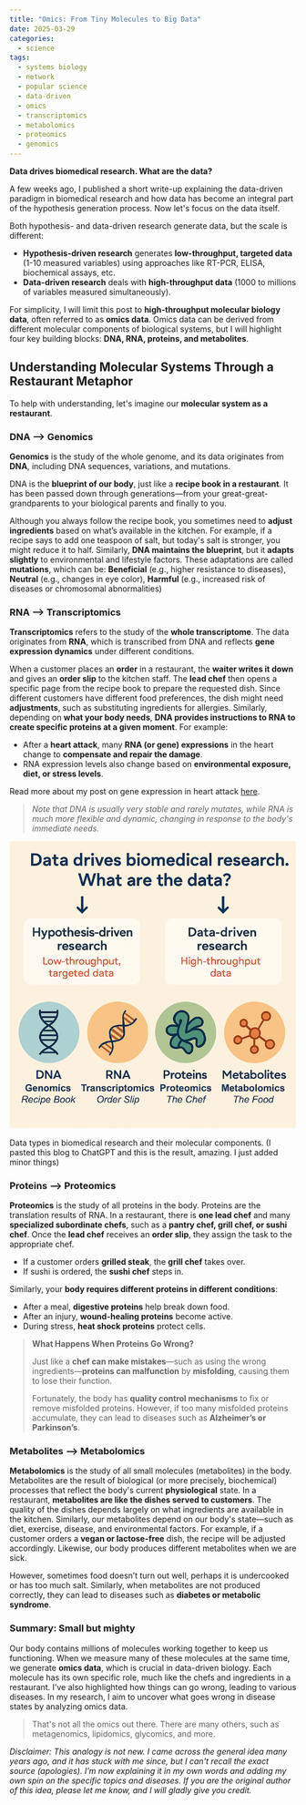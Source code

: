 ```yaml
---
title: "Omics: From Tiny Molecules to Big Data"
date: 2025-03-29
categories:
  - science
tags:
  - systems biology
  - network
  - popular science
  - data-driven
  - omics
  - transcriptomics
  - metabolomics
  - proteomics
  - genomics
---
```



<strong>Data drives biomedical research. What are the data?</strong>


<p>A few weeks ago, I published a short write-up explaining the data-driven paradigm in biomedical research and how data has become an integral part of the hypothesis generation process. Now let's focus on the data itself.</p>

<p>Both hypothesis- and data-driven research generate data, but the scale is different:</p>

<ul>
    <li><strong>Hypothesis-driven research</strong> generates <strong>low-throughput, targeted data</strong> (1-10 measured variables) using approaches like RT-PCR, ELISA, biochemical assays, etc.</li>
    <li><strong>Data-driven research</strong> deals with <strong>high-throughput data</strong> (1000 to millions of variables measured simultaneously).</li>
</ul>

<p>For simplicity, I will limit this post to <strong>high-throughput molecular biology data</strong>, often referred to as <strong>omics data</strong>. Omics data can be derived from different molecular components of biological systems, but I will highlight four key building blocks: <strong>DNA, RNA, proteins, and metabolites</strong>.</p>

<h2>Understanding Molecular Systems Through a Restaurant Metaphor</h2>

<p>To help with understanding, let's imagine our <strong>molecular system as a restaurant</strong>.</p>


<h3>DNA --> Genomics</h3>

<p><strong>Genomics</strong> is the study of the whole genome, and its data originates from <strong>DNA</strong>, including DNA sequences, variations, and mutations.</p>

<p>DNA is the <strong>blueprint of our body</strong>, just like a <strong>recipe book in a restaurant</strong>. It has been passed down through generations—from your great-great-grandparents to your biological parents and finally to you.</p>

<p>Although you always follow the recipe book, you sometimes need to <strong>adjust ingredients</strong> based on what’s available in the kitchen. For example, if a recipe says to add one teaspoon of salt, but today's salt is stronger, you might reduce it to half. Similarly, <strong>DNA maintains the blueprint</strong>, but it <strong>adapts slightly</strong> to environmental and lifestyle factors. These adaptations are called <strong>mutations</strong>, which can be: <strong>Beneficial</strong> (e.g., higher resistance to diseases), <strong>Neutral</strong> (e.g., changes in eye color), <strong>Harmful</strong> (e.g., increased risk of diseases or chromosomal abnormalities) </p>


<h3> RNA --> Transcriptomics </h3>

<p><strong>Transcriptomics</strong> refers to the study of the <strong>whole transcriptome</strong>. The data originates from <strong>RNA</strong>, which is transcribed from DNA and reflects <strong>gene expression dynamics</strong> under different conditions.</p>

<p>When a customer places an <strong>order</strong> in a restaurant, the <strong>waiter writes it down</strong> and gives an <strong>order slip</strong> to the kitchen staff. The <strong>lead chef</strong> then opens a specific page from the recipe book to prepare the requested dish. Since different customers have different food preferences, the dish might need <strong>adjustments</strong>, such as substituting ingredients for allergies. Similarly, depending on <strong>what your body needs</strong>, <strong>DNA provides instructions to RNA to create specific proteins at a given moment</strong>. For example:</p>

<ul>
    <li>After a <strong>heart attack</strong>, many <strong>RNA (or gene) expressions</strong> in the heart change to <strong>compensate and repair the damage</strong>.</li>
    <li>RNA expression levels also change based on <strong>environmental exposure, diet, or stress levels</strong>.</li>
</ul>

<p>Read more about my post on gene expression in heart attack <a href="https://blog.muharif.net/WhatIsHappeningHeartAttack/" target="_blank">here</a>.</p>

<blockquote>
    <p><em>Note that DNA is usually very stable and rarely mutates, while RNA is much more flexible and dynamic, changing in response to the body's immediate needs.</em></p>
</blockquote>


<p align="center">
  <img src="https://raw.githubusercontent.com/muharif/PersonalBlog/master/assets/images/MoleculesOmics.png">
  <figcaption>Data types in biomedical research and their molecular components. (I pasted this blog to ChatGPT and this is the result, amazing. I just added minor things)</figcaption>
</p>


<h3>Proteins --> Proteomics</h3>

<p><strong>Proteomics</strong> is the study of all proteins in the body. Proteins are the translation results of RNA. In a restaurant, there is <strong>one lead chef</strong> and many <strong>specialized subordinate chefs</strong>, such as a <strong>pantry chef, grill chef, or sushi chef</strong>. Once the <strong>lead chef</strong> receives an <strong>order slip</strong>, they assign the task to the appropriate chef.</p>

<ul>
    <li>If a customer orders <strong>grilled steak</strong>, the <strong>grill chef</strong> takes over.</li>
    <li>If sushi is ordered, the <strong>sushi chef</strong> steps in.</li>
</ul>

<p>Similarly, your <strong>body requires different proteins in different conditions</strong>:</p>

<ul>
    <li>After a meal, <strong>digestive proteins</strong> help break down food.</li>
    <li>After an injury, <strong>wound-healing proteins</strong> become active.</li>
    <li>During stress, <strong>heat shock proteins</strong> protect cells.</li>
</ul>

<blockquote>
  <p><strong>What Happens When Proteins Go Wrong?</strong></p>
  <p>Just like a <strong>chef can make mistakes</strong>—such as using the wrong ingredients—<strong>proteins can malfunction</strong> by <strong>misfolding</strong>, causing them to lose their function.</p>

  <p>Fortunately, the body has <strong>quality control mechanisms</strong> to fix or remove misfolded proteins. However, if too many misfolded proteins accumulate, they can lead to diseases such as <strong>Alzheimer’s or Parkinson’s</strong>.</p>
</blockquote>


<h3>Metabolites --> Metabolomics</h3>


<p><strong>Metabolomics</strong> is the study of all small molecules (metabolites) in the body. Metabolites are the result of biological (or more precisely, biochemical) processes that reflect the body's current <strong>physiological</strong> state. In a restaurant, <strong>metabolites are like the dishes served to customers</strong>. The quality of the dishes depends largely on what ingredients are available in the kitchen. Similarly, our metabolites depend on our body's state—such as diet, exercise, disease, and environmental factors. For example, if a customer orders a <strong>vegan or lactose-free</strong> dish, the recipe will be adjusted accordingly. Likewise, our body produces different metabolites when we are sick.</p>

<p>However, sometimes food doesn’t turn out well, perhaps it is undercooked or has too much salt. Similarly, when metabolites are not produced correctly, they can lead to diseases such as <strong>diabetes or metabolic syndrome</strong>.</p>


<h3>Summary: Small but mighty</h3>

<p>Our body contains millions of molecules working together to keep us functioning. When we measure many of these molecules at the same time, we generate <strong>omics data</strong>, which is crucial in data-driven biology.  Each molecule has its own specific role, much like the chefs and ingredients in a restaurant. I’ve also highlighted how things can go wrong, leading to various diseases. In my research, I aim to uncover what goes wrong in disease states by analyzing omics data.</p>

<blockquote>
  <p>That's not all the omics out there. There are many others, such as metagenomics, lipidomics, glycomics, and more.</p>
</blockquote>

<p><em>Disclaimer: This analogy is not new. I came across the general idea many years ago, and it has stuck with me since, but I can't recall the exact source (apologies). I’m now explaining it in my own words and adding my own spin on the specific topics and diseases. If you are the original author of this idea, please let me know, and I will gladly give you credit.</em></p>
